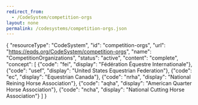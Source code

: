 ```yaml
---
redirect_from:
  - /CodeSystem/competition-orgs
layout: none
permalink: /codesystems/competition-orgs.json
---
```

{
  "resourceType": "CodeSystem",
  "id": "competition-orgs",
  "url": "https://eqds.org/CodeSystem/competition-orgs",
  "name": "CompetitionOrganizations",
  "status": "active",
  "content": "complete",
  "concept": [
    {"code": "fei", "display": "Fédération Équestre Internationale"},
    {"code": "usef", "display": "United States Equestrian Federation"},
    {"code": "ec", "display": "Equestrian Canada"},
    {"code": "nrha", "display": "National Reining Horse Association"},
    {"code": "aqha", "display": "American Quarter Horse Association"},
    {"code": "ncha", "display": "National Cutting Horse Association"}
  ]
}